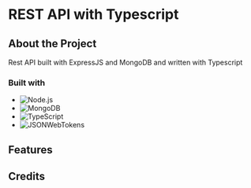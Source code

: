 # REST API with Typescript

## About the Project
Rest API built with ExpressJS and MongoDB and written with Typescript

### Built with

* ![Node.js][Node.js]
* ![MongoDB][MongoDB]
* ![TypeScript][TypeScript]
* ![JSONWebTokens][JSONWebTokens]

[Node.js]: https://img.shields.io/badge/nodedotjs-339933?style=for-the-badge&logo=nodedotjs&logoColor=white
[MongoDB]: https://img.shields.io/badge/mongodb-47A248?style=for-the-badge&logo=mongodb&logoColor=white
[TypeScript]: https://img.shields.io/badge/typescript-3178C6?style=for-the-badge&logo=typescript&logoColor=white
[JSONWebTokens]: https://img.shields.io/badge/jsonwebtokens-000000?style=for-the-badge&logo=jsonwebtokens&logoColor=white

## Features

## Credits

